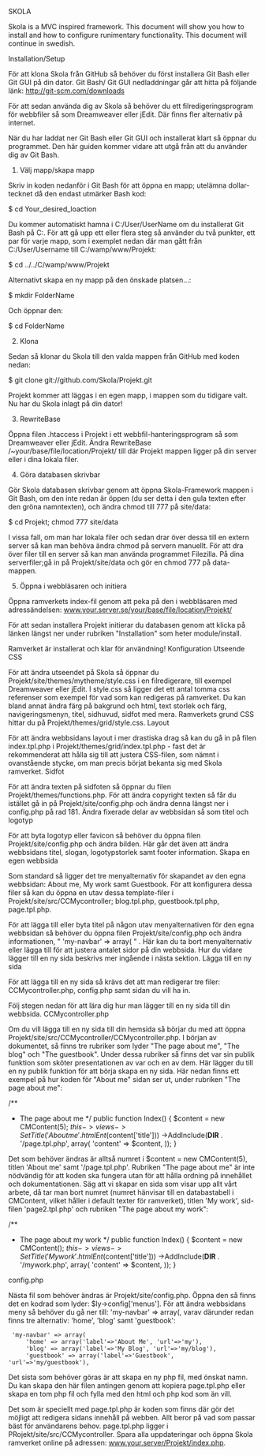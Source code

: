 SKOLA

Skola is a MVC inspired framework. This document will show you how to install and how to configure runimentary functionality. This document will continue in swedish.

Installation/Setup

För att klona Skola från GitHub så behöver du först installera Git Bash eller Git GUI på din dator. Git Bash/ Git GUI nedladdningar går att hitta på följande länk: http://git-scm.com/downloads

För att sedan använda dig av Skola så behöver du ett filredigeringsprogram för webbfiler så som Dreamweaver eller jEdit. Där finns fler alternativ på internet.

När du har laddat ner Git Bash eller Git GUI och installerat klart så öppnar du programmet. Den här guiden kommer vidare att utgå från att du använder dig av Git Bash.

1. Välj mapp/skapa mapp

Skriv in koden nedanför i Git Bash för att öppna en mapp; utelämna dollar-tecknet då den endast utmärker Bash kod:

$ cd Your_desired_loaction  

Du kommer automatiskt hamna i C:/User/UserName om du installerat Git Bash på C:. För att gå upp ett eller flera steg så använder du två punkter, ett par för varje mapp, som i exemplet nedan där man gått från C:/User/Username till C:/wamp/www/Projekt:

$ cd ../../C/wamp/www/Projekt

Alternativt skapa en ny mapp på den önskade platsen...:

$ mkdir FolderName

Och öppnar den:

$ cd FolderName

2. Klona

Sedan så klonar du Skola till den valda mappen från GitHub med koden nedan:

$ git clone git://github.com/Skola/Projekt.git

Projekt kommer att läggas i en egen mapp, i mappen som du tidigare valt. Nu har du Skola inlagt på din dator!

3. RewriteBase

Öppna filen .htaccess i Projekt i ett webbfil-hanteringsprogram så som Dreamweaver eller jEdit. Ändra RewriteBase /~your/base/file/location/Projekt/ till där Projekt mappen ligger på din server eller i dina lokala filer.

4. Göra databasen skrivbar

Gör Skola databasen skrivbar genom att öppna Skola-Framework mappen i Git Bash, om den inte redan är öppen (du ser detta i den gula texten efter den gröna namntexten), och ändra chmod till 777 på site/data:

$ cd Projekt; chmod 777 site/data 

I vissa fall, om man har lokala filer och sedan drar över dessa till en extern server så kan man behöva ändra chmod på servern manuellt. För att dra över filer till en server så kan man använda programmet Filezilla. På dina serverfiler;gå in på Projekt/site/data och gör en chmod 777 på data-mappen.

5. Öppna i webbläsaren och initiera

Öppna ramverkets index-fil genom att peka på den i webbläsaren med adressändelsen: www.your.server.se/your/base/file/location/Projekt/

För att sedan installera Projekt initierar du databasen genom att klicka på länken längst ner under rubriken "Installation" som heter module/install.

Ramverket är installerat och klar för användning!
Konfiguration
Utseende CSS

För att ändra utseendet på Skola så öppnar du Projekt/site/themes/mytheme/style.css i en filredigerare, till exempel Dreamweaver eller jEdit. I style.css så ligger det ett antal tomma css referenser som exempel för vad som kan redigeras på ramverket. Du kan bland annat ändra färg på bakgrund och html, text storlek och färg, navigeringsmenyn, titel, sidhuvud, sidfot med mera. Ramverkets grund CSS hittar du på Projekt/themes/grid/style.css.
Layout

För att ändra webbsidans layout i mer drastiska drag så kan du gå in på filen index.tpl.php i Projekt/themes/grid/index.tpl.php - fast det är rekommenderat att hålla sig till att justera CSS-filen, som nämnt i ovanstående stycke, om man precis börjat bekanta sig med Skola ramverket.
Sidfot

För att ändra texten på sidfoten så öppnar du filen Projekt/themes/functions.php. För att ändra copyright texten så får du istället gå in på Projekt/site/config.php och ändra denna längst ner i config.php på rad 181.
Ändra fixerade delar av webbsidan så som titel och logotyp

För att byta logotyp eller favicon så behöver du öppna filen Projekt/site/config.php och ändra bilden. Här går det även att ändra webbsidans titel, slogan, logotypstorlek samt footer information.
Skapa en egen webbsida

Som standard så ligger det tre menyalternativ för skapandet av den egna webbsidan: About me, My work samt Guestbook. För att konfigurera dessa filer så kan du öppna en utav dessa template-filer i Projekt/site/src/CCMycontroller; blog.tpl.php, guestbook.tpl.php, page.tpl.php.

För att lägga till eller byta titel på någon utav menyalternativen för den egna webbsidan så behöver du öppna filen Projekt/site/config.php och ändra informationen, " 'my-navbar' => array( " . Här kan du ta bort menyalternativ eller lägga till för att justera antalet sidor på din webbsida. Hur du vidare lägger till en ny sida beskrivs mer ingående i nästa sektion.
Lägga till en ny sida

För att lägga till en ny sida så krävs det att man redigerar tre filer: CCMycontroller.php, config.php samt sidan du vill ha in.

Följ stegen nedan för att lära dig hur man lägger till en ny sida till din webbsida.
CCMycontroller.php

Om du vill lägga till en ny sida till din hemsida så börjar du med att öppna Projekt/site/src/CCMycontroller/CCMycontroller.php. I början av dokumentet, så finns tre rubriker som lyder "The page about me", "The blog" och "The guestbook". Under dessa rubriker så finns det var sin publik funktion som sköter presentationen av var och en av dem. Här lägger du till en ny publik funktion för att börja skapa en ny sida. Här nedan finns ett exempel på hur koden för "About me" sidan ser ut, under rubriken "The page about me":


/**
* The page about me
*/
 public function Index() {
    $content = new CMContent(5);
    $this->views->SetTitle('About me'.htmlEnt($content['title']))
                ->AddInclude(__DIR__ . '/page.tpl.php', array(
                  'content' => $content,
                ));
  }

Det som behöver ändras är alltså numret i $content = new CMContent(5), titlen 'About me' samt '/page.tpl.php'. Rubriken "The page about me" är inte nödvändig för att koden ska fungera utan för att hålla ordning på innehållet och dokumentationen. Säg att vi skapar en sida som visar upp allt vårt arbete, då tar man bort numret (numret hänvisar till en databastabell i CMContent, vilket håller i default texter för ramverket), titlen 'My work', sid-filen 'page2.tpl.php' och rubriken "The page about my work":


/**
* The page about my work
*/
  public function Index() {
    $content = new CMContent();
    $this->views->SetTitle('My work'.htmlEnt($content['title']))
                ->AddInclude(__DIR__ . '/mywork.php', array(
                  'content' => $content,
                ));
  }

config.php

Nästa fil som behöver ändras är Projekt/site/config.php. Öppna den så finns det en kodrad som lyder: $ly->config['menus']. För att ändra webbsidans meny så behöver du gå ner till: 'my-navbar' => array(, varav därunder redan finns tre alternativ: 'home', 'blog' samt 'guestbook':


     'my-navbar' => array(
         'home' => array('label'=>'About Me', 'url'=>'my'),
         'blog' => array('label'=>'My Blog', 'url'=>'my/blog'),
         'guestbook' => array('label'=>'Guestbook', 'url'=>'my/guestbook'),

Det sista som behöver göras är att skapa en ny php fil, med önskat namn. Du kan skapa den här filen antingen genom att kopiera page.tpl.php eller skapa en tom php fil och fylla med den html och php kod som än vill.

Det som är speciellt med page.tpl.php är koden som finns där gör det möjligt att redigera sidans innehåll på webben. Allt beror på vad som passar bäst för användarens behov. page.tpl.php ligger i PRojekt/site/src/CCMycontroller. Spara alla uppdateringar och öppna Skola ramverket online på adressen: www.your.server/Projekt/index.php. 
